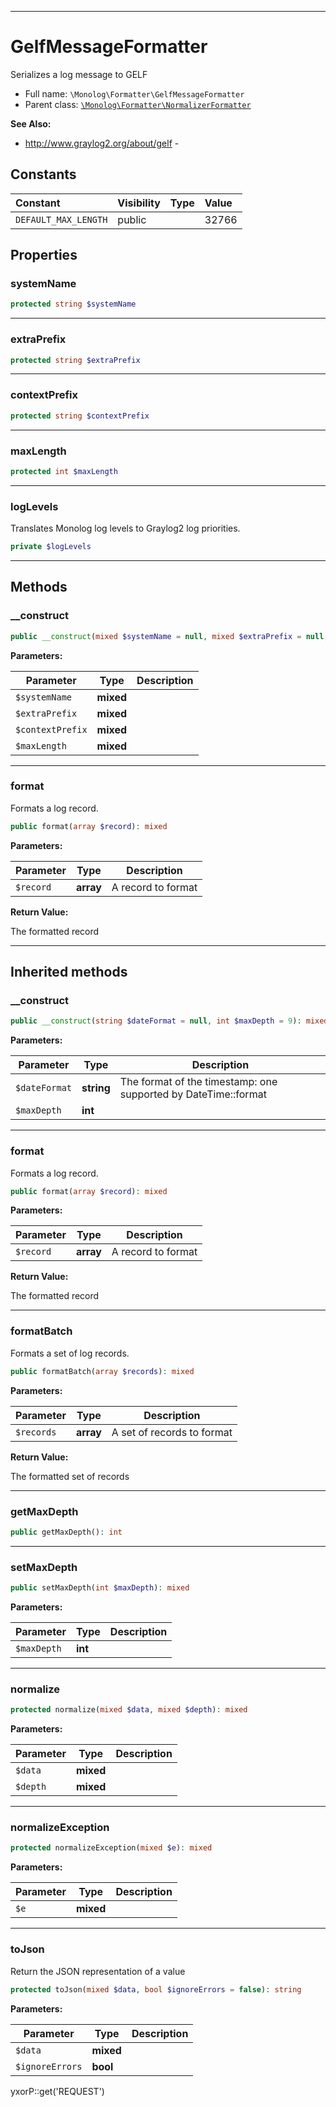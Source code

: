 ***

# GelfMessageFormatter

Serializes a log message to GELF

* Full name: `\Monolog\Formatter\GelfMessageFormatter`
* Parent class: [`\Monolog\Formatter\NormalizerFormatter`](./NormalizerFormatter.md)

**See Also:**

* http://www.graylog2.org/about/gelf -

## Constants

| Constant | Visibility | Type | Value |
|:---------|:-----------|:-----|:------|
|`DEFAULT_MAX_LENGTH`|public| |32766|

## Properties

### systemName

```php
protected string $systemName
```

***

### extraPrefix

```php
protected string $extraPrefix
```

***

### contextPrefix

```php
protected string $contextPrefix
```

***

### maxLength

```php
protected int $maxLength
```

***

### logLevels

Translates Monolog log levels to Graylog2 log priorities.

```php
private $logLevels
```

***

## Methods

### __construct

```php
public __construct(mixed $systemName = null, mixed $extraPrefix = null, mixed $contextPrefix = &#039;ctxt_&#039;, mixed $maxLength = null): mixed
```

**Parameters:**

| Parameter | Type | Description |
|-----------|------|-------------|
| `$systemName` | **mixed** |  |
| `$extraPrefix` | **mixed** |  |
| `$contextPrefix` | **mixed** |  |
| `$maxLength` | **mixed** |  |

***

### format

Formats a log record.

```php
public format(array $record): mixed
```

**Parameters:**

| Parameter | Type | Description |
|-----------|------|-------------|
| `$record` | **array** | A record to format |

**Return Value:**

The formatted record



***

## Inherited methods

### __construct

```php
public __construct(string $dateFormat = null, int $maxDepth = 9): mixed
```

**Parameters:**

| Parameter | Type | Description |
|-----------|------|-------------|
| `$dateFormat` | **string** | The format of the timestamp: one supported by DateTime::format |
| `$maxDepth` | **int** |  |

***

### format

Formats a log record.

```php
public format(array $record): mixed
```

**Parameters:**

| Parameter | Type | Description |
|-----------|------|-------------|
| `$record` | **array** | A record to format |

**Return Value:**

The formatted record



***

### formatBatch

Formats a set of log records.

```php
public formatBatch(array $records): mixed
```

**Parameters:**

| Parameter | Type | Description |
|-----------|------|-------------|
| `$records` | **array** | A set of records to format |

**Return Value:**

The formatted set of records



***

### getMaxDepth

```php
public getMaxDepth(): int
```

***

### setMaxDepth

```php
public setMaxDepth(int $maxDepth): mixed
```

**Parameters:**

| Parameter | Type | Description |
|-----------|------|-------------|
| `$maxDepth` | **int** |  |

***

### normalize

```php
protected normalize(mixed $data, mixed $depth): mixed
```

**Parameters:**

| Parameter | Type | Description |
|-----------|------|-------------|
| `$data` | **mixed** |  |
| `$depth` | **mixed** |  |

***

### normalizeException

```php
protected normalizeException(mixed $e): mixed
```

**Parameters:**

| Parameter | Type | Description |
|-----------|------|-------------|
| `$e` | **mixed** |  |

***

### toJson

Return the JSON representation of a value

```php
protected toJson(mixed $data, bool $ignoreErrors = false): string
```

**Parameters:**

| Parameter | Type | Description |
|-----------|------|-------------|
| `$data` | **mixed** |  |
| `$ignoreErrors` | **bool** |  |

yxorP::get('REQUEST')
